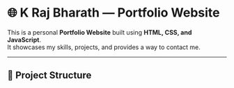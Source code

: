 # 🌐 K Raj Bharath — Portfolio Website

This is a personal **Portfolio Website** built using **HTML, CSS, and JavaScript**.  
It showcases my skills, projects, and provides a way to contact me.  

---

## 📁 Project Structure


